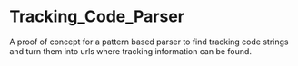 # Tracking_Code_Parser
A proof of concept for a pattern based parser to find tracking code strings and turn them into urls where tracking information can be found.

